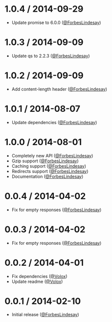 1.0.4 / 2014-09-29
==================

 * Update promise to 6.0.0 ([@ForbesLindesay](https://github.com/ForbesLindesay))

1.0.3 / 2014-09-09
==================

 * Update qs to 2.2.3 ([@ForbesLindesay](https://github.com/ForbesLindesay))

1.0.2 / 2014-09-09
==================

 * Add content-length header ([@ForbesLindesay](https://github.com/ForbesLindesay))

1.0.1 / 2014-08-07
==================

 * Update dependencies ([@ForbesLindesay](https://github.com/ForbesLindesay))

1.0.0 / 2014-08-01
==================

 * Completely new API ([@ForbesLindesay](https://github.com/ForbesLindesay))
 * Gzip support ([@ForbesLindesay](https://github.com/ForbesLindesay))
 * Caching support ([@ForbesLindesay](https://github.com/ForbesLindesay))
 * Redirects support ([@ForbesLindesay](https://github.com/ForbesLindesay))
 * Documentation ([@ForbesLindesay](https://github.com/ForbesLindesay))

0.0.4 / 2014-04-02
==================

 * Fix for empty responses ([@ForbesLindesay](https://github.com/ForbesLindesay))

0.0.3 / 2014-04-02
==================

 * Fix for empty responses ([@ForbesLindesay](https://github.com/ForbesLindesay))

0.0.2 / 2014-04-01
==================

 * Fix dependencies ([@Volox](https://github.com/Volox))
 * Update readme ([@Volox](https://github.com/Volox))

0.0.1 / 2014-02-10
==================

 * Initial release ([@ForbesLindesay](https://github.com/ForbesLindesay))

